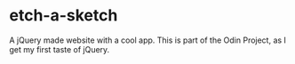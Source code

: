 # etch-a-sketch
A jQuery made website with a cool app. This is part of the Odin Project, as I get my first taste of jQuery.